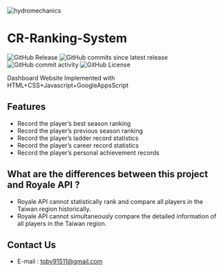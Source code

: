 ![hydromechanics](https://socialify.git.ci/Xiang511/hydromechanics/image?font=Inter&language=1&name=1&theme=Auto)
# CR-Ranking-System
![GitHub Release](https://img.shields.io/github/v/release/Xiang511/hydromechanics?display_name=release&style=for-the-badge&color=green)
![GitHub commits since latest release](https://img.shields.io/github/commits-since/Xiang511/hydromechanics/latest?style=for-the-badge&color=green)
![GitHub commit activity](https://img.shields.io/github/commit-activity/m/Xiang511/hydromechanics?style=for-the-badge&color=green)
![GitHub License](https://img.shields.io/github/license/Xiang511/hydromechanics?style=for-the-badge&color=green)

Dashboard Website Implemented with HTML+CSS+Javascript+GoogleAppsScript<br>

## Features

- Record the player’s best season ranking
- Record the player’s previous season ranking
- Record the player’s ladder record statistics
- Record the player’s career record statistics
- Record the player’s personal achievement records


## What are the differences between this project and Royale API ?

- Royale API cannot statistically rank and compare all players in the Taiwan region historically.
- Royale API cannot simultaneously compare the detailed information of all players in the Taiwan region.


## Contact Us
- E-mail : toby91511@gmail.com
